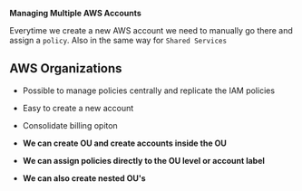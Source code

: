 **Managing Multiple AWS Accounts**

 Everytime we create a new AWS account we need to manually go there and assign a `policy`.
 Also in the same way for `Shared Services`

 ## AWS Organizations

- Possible to manage policies centrally and replicate the IAM policies
- Easy to create a new account
- Consolidate billing opiton

- **We can create OU and create accounts inside the OU**
- **We can assign policies directly to the OU level or account label**
- **We can also create nested OU's**